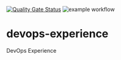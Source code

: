 [![Quality Gate Status](https://sonarcloud.io/api/project_badges/measure?project=marcellhkr_labdevops&metric=alert_status)](https://sonarcloud.io/summary/new_code?id=marcellhkr_labdevops)
![example workflow](https://github.com/marcellhkr/labdevops/actions/workflows/pipeline/badge.svg)
# devops-experience
DevOps Experience
